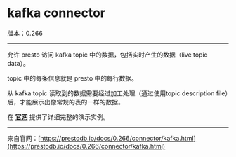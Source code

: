 # kafka connector

版本：0.266

--------------------------------------

允许 presto 访问 kafka topic 中的数据，包括实时产生的数据（live topic data）。

topic 中的每条信息就是 presto 中的每行数据。

从 kafka topic 读取到的数据需要经过加工处理（通过使用topic description file）后，才能展示出像常规的表的一样的数据。

在 [**官网**](https://prestodb.io/docs/current/connector/kafka-tutorial.html#connector-kafka-tutorial--page-root) 提供了详细完整的演示实例。

--------------------------------------

来自官网：[https://prestodb.io/docs/0.266/connector/kafka.html](https://prestodb.io/docs/0.266/connector/kafka.html)